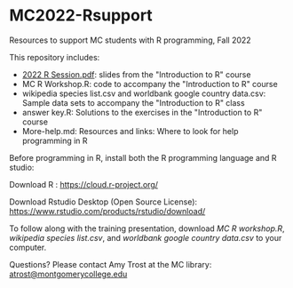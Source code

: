 # MC2022-Rsupport
Resources to support MC students with R programming, Fall 2022

This repository includes:
  - [2022 R Session.pdf](https://github.com/amytrost/MC2022-Rsupport/blob/main/2022%20R%20session.pdf): slides from the "Introduction to R" course
  - MC R Workshop.R:  code to accompany the "Introduction to R" course
  - wikipedia species list.csv and worldbank google country data.csv: Sample data sets to accompany the "Introduction to R" class
  - answer key.R: Solutions to the exercises in the "Introduction to R" course 
  - More-help.md: Resources and links: Where to look for help programming in R
  
  Before programming in R, install both the R programming language and R studio:
  
  Download R : 
	https://cloud.r-project.org/

  Download Rstudio Desktop (Open Source License):   
	https://www.rstudio.com/products/rstudio/download/
	
 To follow along with the training presentation, download _MC R workshop.R_, _wikipedia species list.csv_, and _worldbank google country data.csv_ to your computer.
 
 
  Questions? Please contact Amy Trost at the MC library: atrost@montgomerycollege.edu


